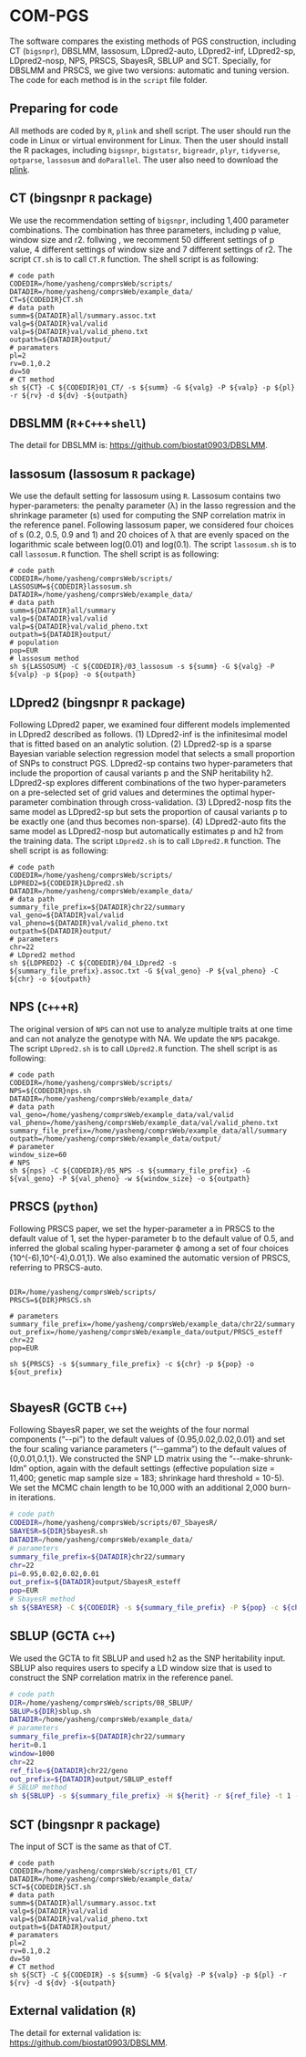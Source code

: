 # COM-PGS
The software compares the existing methods of PGS construction, including CT (`bigsnpr`), DBSLMM, lassosum, LDpred2-auto, LDpred2-inf, LDpred2-sp, LDpred2-nosp, NPS, PRSCS, SbayesR, SBLUP and SCT. Specially, for DBSLMM and PRSCS, we give two versions: automatic and tuning version. The code for each method is in the `script` file folder. 

## Preparing for code
All methods are coded by `R`, `plink` and shell script. The user should run the code in Linux or virtual environment for Linux. Then the user should install the R packages, including `bigsnpr`, `bigstatsr`, `bigreadr`, `plyr`, `tidyverse`, `optparse`, `lassosum` and `doParallel`. The user also need to download the [plink](https://www.cog-genomics.org/plink/). 
## CT (bingsnpr `R` package)
We use the recommendation setting of `bigsnpr`, including 1,400 parameter combinations. The combination has three parameters, including p value, window size and r2. follwing , we recomment 50 different settings of p value, 4 different settings of window size and 7 different settings of r2. 
The script `CT.sh` is to call `CT.R` function. The shell script is as following:
````shell
# code path
CODEDIR=/home/yasheng/comprsWeb/scripts/
DATADIR=/home/yasheng/comprsWeb/example_data/
CT=${CODEDIR}CT.sh
# data path
summ=${DATADIR}all/summary.assoc.txt
valg=${DATADIR}val/valid
valp=${DATADIR}val/valid_pheno.txt
outpath=${DATADIR}output/
# paramaters
pl=2
rv=0.1,0.2
dv=50
# CT method
sh ${CT} -C ${CODEDIR}01_CT/ -s ${summ} -G ${valg} -P ${valp} -p ${pl} -r ${rv} -d ${dv} -${outpath}
````

## DBSLMM (`R`+`C++`+`shell`)
The detail for DBSLMM is: https://github.com/biostat0903/DBSLMM. 

## lassosum (lassosum `R` package)
We use the default setting for lassosum using `R`. Lassosum contains two hyper-parameters: the penalty parameter (λ) in the lasso regression and the shrinkage parameter (s) used for computing the SNP correlation matrix in the reference panel. Following lassosum paper, we considered four choices of s (0.2, 0.5, 0.9 and 1) and 20 choices of λ that are evenly spaced on the logarithmic scale between log(0.01) and log(0.1). The script `lassosum.sh` is to call `lassosum.R` function. The shell script is as following:
````shell
# code path
CODEDIR=/home/yasheng/comprsWeb/scripts/
LASSOSUM=${CODEDIR}lassosum.sh
DATADIR=/home/yasheng/comprsWeb/example_data/
# data path
summ=${DATADIR}all/summary
valg=${DATADIR}val/valid
valp=${DATADIR}val/valid_pheno.txt
outpath=${DATADIR}output/
# population
pop=EUR
# lassosum method
sh ${LASSOSUM} -C ${CODEDIR}/03_lassosum -s ${summ} -G ${valg} -P ${valp} -p ${pop} -o ${outpath}
````

## LDpred2 (bingsnpr `R` package)
Following LDpred2 paper, we examined four different models implemented in LDpred2 described as follows. (1) LDpred2-inf is the infinitesimal model that is fitted based on an analytic solution. (2) LDpred2-sp is a sparse Bayesian variable selection regression model that selects a small proportion of SNPs to construct PGS. LDpred2-sp contains two hyper-parameters that include the proportion of causal variants p and the SNP heritability h2. LDpred2-sp explores different combinations of the two hyper-parameters on a pre-selected set of grid values and determines the optimal hyper-parameter combination through cross-validation. (3) LDpred2-nosp fits the same model as LDpred2-sp but sets the proportion of causal variants p to be exactly one (and thus becomes non-sparse). (4) LDpred2-auto fits the same model as LDpred2-nosp but automatically estimates p and h2 from the training data. The script `LDpred2.sh` is to call `LDpred2.R` function. The shell script is as following:
````shell
# code path
CODEDIR=/home/yasheng/comprsWeb/scripts/
LDPRED2=${CODEDIR}LDpred2.sh
DATADIR=/home/yasheng/comprsWeb/example_data/
# data path
summary_file_prefix=${DATADIR}chr22/summary
val_geno=${DATADIR}val/valid
val_pheno=${DATADIR}val/valid_pheno.txt
outpath=${DATADIR}output/
# parameters
chr=22
# LDpred2 method
sh ${LDPRED2} -C ${CODEDIR}/04_LDpred2 -s ${summary_file_prefix}.assoc.txt -G ${val_geno} -P ${val_pheno} -C ${chr} -o ${outpath}
````

## NPS (`C++`+`R`)
The original version of `NPS` can not use to analyze multiple traits at one time and can not analyze the genotype with NA. We update the `NPS` pacakge. The script `LDpred2.sh` is to call `LDpred2.R` function. The shell script is as following:
````shell
# code path
CODEDIR=/home/yasheng/comprsWeb/scripts/
NPS=${CODEDIR}nps.sh
DATADIR=/home/yasheng/comprsWeb/example_data/
# data path
val_geno=/home/yasheng/comprsWeb/example_data/val/valid
val_pheno=/home/yasheng/comprsWeb/example_data/val/valid_pheno.txt
summary_file_prefix=/home/yasheng/comprsWeb/example_data/all/summary
outpath=/home/yasheng/comprsWeb/example_data/output/
# parameter
window_size=60
# NPS
sh ${nps} -C ${CODEDIR}/05_NPS -s ${summary_file_prefix} -G ${val_geno} -P ${val_pheno} -w ${window_size} -o ${outpath}
````

## PRSCS (`python`)
Following PRSCS paper, we set the hyper-parameter a in PRSCS to the default value of 1, set the hyper-parameter b to the default value of 0.5, and inferred the global scaling hyper-parameter ϕ among a set of four choices {10^(-6),10^(-4),0.01,1}. We also examined the automatic version of PRSCS, referring to PRSCS-auto. 
````shell

DIR=/home/yasheng/comprsWeb/scripts/
PRSCS=${DIR}PRSCS.sh

# parameters
summary_file_prefix=/home/yasheng/comprsWeb/example_data/chr22/summary
out_prefix=/home/yasheng/comprsWeb/example_data/output/PRSCS_esteff
chr=22
pop=EUR

sh ${PRSCS} -s ${summary_file_prefix} -c ${chr} -p ${pop} -o ${out_prefix}


````

## SbayesR (GCTB `C++`)
Following SbayesR paper, we set the weights of the four normal components (“--pi”) to the default values of {0.95,0.02,0.02,0.01} and set the four scaling variance parameters (“--gamma”) to the default values of {0,0.01,0.1,1}. We constructed the SNP LD matrix using the “--make-shrunk-ldm” option, again with the default settings (effective population size = 11,400; genetic map sample size = 183; shrinkage hard threshold = 10-5). We set the MCMC chain length to be 10,000 with an additional 2,000 burn-in iterations. 
````bash
# code path
CODEDIR=/home/yasheng/comprsWeb/scripts/07_SbayesR/
SBAYESR=${DIR}SbayesR.sh
DATADIR=/home/yasheng/comprsWeb/example_data/
# parameters
summary_file_prefix=${DATADIR}chr22/summary
chr=22
pi=0.95,0.02,0.02,0.01
out_prefix=${DATADIR}output/SbayesR_esteff
pop=EUR
# SbayesR method
sh ${SBAYESR} -C ${CODEDIR} -s ${summary_file_prefix} -P ${pop} -c ${chr} -p ${pi} -o ${out_prefix}
````
## SBLUP (GCTA `C++`)
We used the GCTA to fit SBLUP and used h2 as the SNP heritability input. SBLUP also requires users to specify a LD window size that is used to construct the SNP correlation matrix in the reference panel. 
````bash
# code path
DIR=/home/yasheng/comprsWeb/scripts/08_SBLUP/
SBLUP=${DIR}sblup.sh
DATADIR=/home/yasheng/comprsWeb/example_data/
# parameters
summary_file_prefix=${DATADIR}chr22/summary
herit=0.1
window=1000
chr=22
ref_file=${DATADIR}chr22/geno
out_prefix=${DATADIR}output/SBLUP_esteff
# SBLUP method
sh ${SBLUP} -s ${summary_file_prefix} -H ${herit} -r ${ref_file} -t 1 -w ${window} -c ${chr} -o ${out_prefix}
````

## SCT (bingsnpr `R` package)
The input of SCT is the same as that of CT.
````shell
# code path
CODEDIR=/home/yasheng/comprsWeb/scripts/01_CT/
DATADIR=/home/yasheng/comprsWeb/example_data/
SCT=${CODEDIR}SCT.sh
# data path
summ=${DATADIR}all/summary.assoc.txt
valg=${DATADIR}val/valid
valp=${DATADIR}val/valid_pheno.txt
outpath=${DATADIR}output/
# paramaters
pl=2
rv=0.1,0.2
dv=50
# CT method
sh ${SCT} -C ${CODEDIR} -s ${summ} -G ${valg} -P ${valp} -p ${pl} -r ${rv} -d ${dv} -${outpath}
````
## External validation (`R`)
The detail for external validation is: https://github.com/biostat0903/DBSLMM. 

